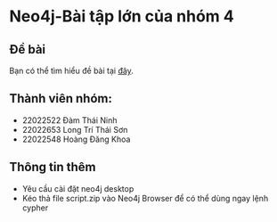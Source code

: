 # Neo4j-Bài tập lớn của nhóm 4

## Đề bài
Bạn có thể tìm hiểu đề bài tại [đây](https://github.com/AlessandroCorradini/University-of-California-San-Diego-Big-Data-Specialization/tree/master/06%20-%20Big%20Data%20-%20Capstone%20Project/04%20-%20Graph%20Analytics%20With%20Chat%20Data%20Using%20Neo4j).

## Thành viên nhóm:
- 22022522 Đàm Thái Ninh
- 22022653 Long Trí Thái Sơn
- 22022548 Hoàng Đăng Khoa

## Thông tin thêm
- Yêu cầu cài đặt neo4j desktop
- Kéo thả file script.zip vào Neo4j Browser để có thể dùng ngay lệnh cypher